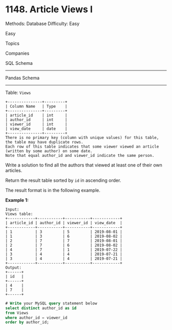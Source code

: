 # 1148. Article Views I

Methods: Database
Difficulty: Easy

Easy

Topics

Companies

SQL Schema

---

Pandas Schema

---

Table: `Views`

```
+---------------+---------+
| Column Name   | Type    |
+---------------+---------+
| article_id    | int     |
| author_id     | int     |
| viewer_id     | int     |
| view_date     | date    |
+---------------+---------+
There is no primary key (column with unique values) for this table, the table may have duplicate rows.
Each row of this table indicates that some viewer viewed an article (written by some author) on some date.
Note that equal author_id and viewer_id indicate the same person.

```

Write a solution to find all the authors that viewed at least one of their own articles.

Return the result table sorted by `id` in ascending order.

The result format is in the following example.

**Example 1:**

```
Input:
Views table:
+------------+-----------+-----------+------------+
| article_id | author_id | viewer_id | view_date  |
+------------+-----------+-----------+------------+
| 1          | 3         | 5         | 2019-08-01 |
| 1          | 3         | 6         | 2019-08-02 |
| 2          | 7         | 7         | 2019-08-01 |
| 2          | 7         | 6         | 2019-08-02 |
| 4          | 7         | 1         | 2019-07-22 |
| 3          | 4         | 4         | 2019-07-21 |
| 3          | 4         | 4         | 2019-07-21 |
+------------+-----------+-----------+------------+
Output:
+------+
| id   |
+------+
| 4    |
| 7    |
+------+
```

```sql
# Write your MySQL query statement below
select distinct author_id as id
from Views
where author_id = viewer_id
order by author_id;
```